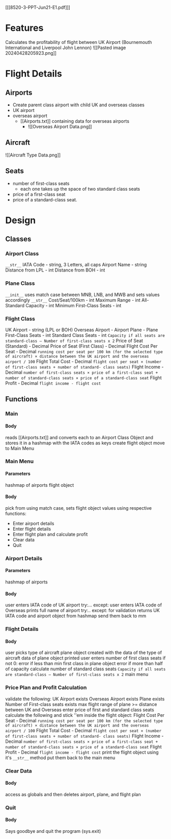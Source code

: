[[[8520-3-PPT-Jun21-E1.pdf]]]
# Features
Calculates the profitability of flight between UK Airport (Bournemouth International and Liverpool John Lennon)
	![[Pasted image 20240428205923.png]]
# Flight Details
## Airports
- Create parent class airport with child UK and overseas classes
- UK airport
- overseas airport
	- [[Airports.txt]] containing data for overseas airports
		- ![[Overseas Airport Data.png]]
## Aircraft
![[Aircraft Type Data.png]]
## Seats
- number of first-class seats
	- each one takes up the space of two standard class seats 
- price of a first-class seat
- price of a standard-class seat.


# Design
## Classes
### Airport Class
`__str__`
IATA Code - string, 3 Letters, all caps
Airport Name - string
Distance from LPL - int
Distance from BOH - int
### Plane Class
`__init__` uses match case between MNB, LNB, and MWB and sets values accordingly
`__str__` 
Cost/Seat/100km - int
Maximum Range - int
All-Standard Capacity - int
Minimum First-Class Seats - int

### Flight Class
UK Airport - string (LPL or BOH)
Overseas Airport - Airport
Plane - Plane
First-Class Seats - int
Standard Class Seats - int `Capacity if all seats are standard-class – Number of first-class seats x 2`
Price of Seat (Standard) - Decimal
Price of Seat (First Class) - Decimal
Flight Cost Per Seat - Decimal `running cost per seat per 100 km (for the selected type of aircraft) × distance between the UK airport and the overseas airport / 100`
Flight Total Cost - Decimal `flight cost per seat × (number of first-class seats + number of standard- class seats)`
Flight Income - Decimal `number of first-class seats × price of a first-class seat + number of standard-class seats × price of a standard-class seat`
Flight Profit - Decimal `flight income - flight cost`

## Functions
### Main
#### Body
reads [[Airports.txt]] and converts each to an Airport Class Object and stores it in a hashmap with the IATA codes as keys
create flight object
move to Main Menu
### Main Menu
#### Parameters
hashmap of airports
flight object
#### Body
pick from using match case, sets flight object values using respective functions:
- Enter airport details
- Enter flight details
- Enter flight plan and calculate profit
- Clear data
- Quit

### Airport Details
#### Parameters
hashmap of airports
#### Body
user enters IATA code of UK airport
try:... except: 
user enters IATA code of Overseas
prints full name of airport
try:.. except: for validation
returns UK IATA code and airport object from hashmap
send them back to mm
### Flight Details
#### Body
user picks type of aircraft
plane object created with the data of the type of aircraft
data of plane object printed
user enters number of first class seats
if not 0:
	error if less than min first class in plane object
	error if more than half of capacity
	calculate number of standard class seats `Capacity if all seats are standard-class – Number of first-class seats x 2`
main menu
### Price Plan and Profit Calculation
validate the following:
	UK Airport exists
	Overseas Airport exists
	Plane exists
	Number of First-class seats exists
	max flight range of plane >= distance between UK and Overseas
enter price of first and standard class seats
calculate the following and stick ''em inside the flight object:
	Flight Cost Per Seat - Decimal `running cost per seat per 100 km (for the selected type of aircraft) × distance between the UK airport and the overseas airport / 100`
	Flight Total Cost - Decimal `flight cost per seat × (number of first-class seats + number of standard- class seats)`
	Flight Income - Decimal `number of first-class seats × price of a first-class seat + number of standard-class seats × price of a standard-class seat`
	Flight Profit - Decimal `flight income - flight cost`
print the flight object using it's `__str__` method
put them back to the main menu

### Clear Data
#### Body
access as globals and then deletes airport, plane, and flight plan
### Quit
#### Body
Says goodbye and quit the program (sys.exit)
